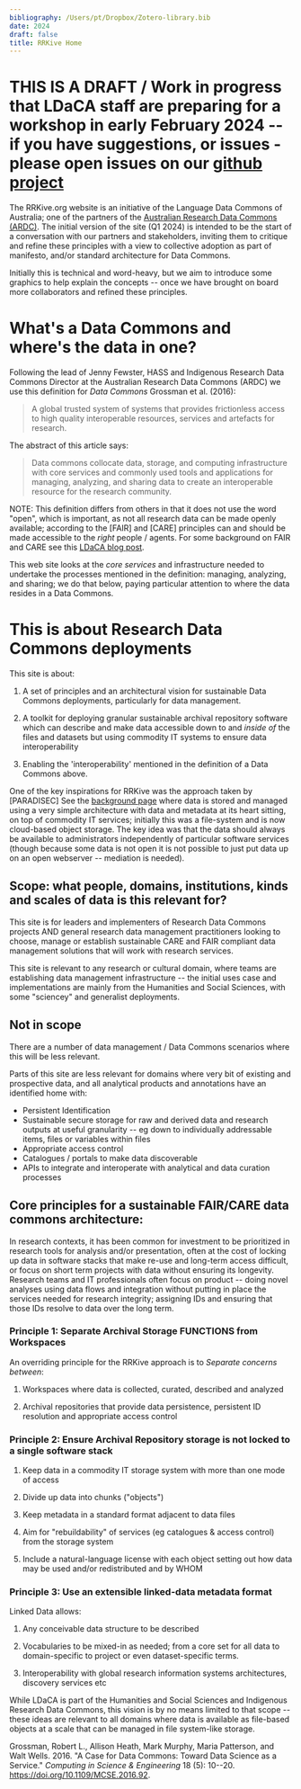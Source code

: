 ```yaml
---
bibliography: /Users/pt/Dropbox/Zotero-library.bib
date: 2024
draft: false
title: RRKive Home
---
```


# THIS IS A DRAFT / Work in progress that LDaCA staff are preparing for a workshop in early February 2024 -- if you have suggestions, or issues - please open issues on our [github project](https://github.com/Language-Research-Technology/rrkive-website)

The RRKive.org website is an initiative of the Language Data Commons of
Australia; one of the partners of the [Australian Research Data Commons
(ARDC)](https://ardc.edu.au). The initial version of the site (Q1 2024)
is intended to be the start of a conversation with our partners and
stakeholders, inviting them to critique and refine these principles with
a view to collective adoption as part of manifesto, and/or standard
architecture for Data Commons.

Initially this is technical and word-heavy, but we aim to introduce some
graphics to help explain the concepts -- once we have brought on board
more collaborators and refined these principles.

# What's a Data Commons and where's the data in one?

Following the lead of Jenny Fewster, HASS and Indigenous Research Data
Commons Director at the Australian Research Data Commons (ARDC) we use
this definition for *Data Commons* Grossman et al. (2016):

> A global trusted system of systems that provides frictionless access
> to high quality interoperable resources, services and artefacts for
> research.

The abstract of this article says:

> Data commons collocate data, storage, and computing infrastructure
> with core services and commonly used tools and applications for
> managing, analyzing, and sharing data to create an interoperable
> resource for the research community.

NOTE: This definition differs from others in that it does not use the
word "open", which is important, as not all research data can be made
openly available; according to the \[FAIR\] and \[CARE\] principles can
and should be made accessible to the *right* people / agents. For some
background on FAIR and CARE see this [LDaCA blog
post](https://www.ldaca.edu.au/posts/fair-and-care/).

This web site looks at the *core services* and infrastructure needed to
undertake the processes mentioned in the definition: managing,
analyzing, and sharing; we do that below, paying particular attention to
where the data resides in a Data Commons.

# This is about Research Data Commons deployments

This site is about:

1.  A set of principles and an architectural vision for sustainable Data
    Commons deployments, particularly for data management.

2.  A toolkit for deploying granular sustainable archival repository
    software which can describe and make data accessible down to and
    *inside of* the files and datasets but using commodity IT systems to
    ensure data interoperability

3.  Enabling the 'interoperability' mentioned in the definition of a
    Data Commons above.

One of the key inspirations for RRKive was the approach taken by
\[PARADISEC\] See the [background page](./background/) where data is
stored and managed using a very simple architecture with data and
metadata at its heart sitting, on top of commodity IT services;
initially this was a file-system and is now cloud-based object storage.
The key idea was that the data should always be available to
administrators independently of particular software services (though
because some data is not open it is not possible to just put data up on
an open webserver -- mediation is needed).

## Scope: what people, domains, institutions, kinds and scales of data is this relevant for?

This site is for leaders and implementers of Research Data Commons
projects AND general research data management practitioners looking to
choose, manage or establish sustainable CARE and FAIR compliant data
management solutions that will work with research services.

This site is relevant to any research or cultural domain, where teams
are establishing data management infrastructure -- the initial uses case
and implementations are mainly from the Humanities and Social Sciences,
with some "sciencey" and generalist deployments.

## Not in scope

There are a number of data management / Data Commons scenarios where
this will be less relevant.

Parts of this site are less relevant for domains where very bit of
existing and prospective data, and all analytical products and
annotations have an identified home with:

-   Persistent Identification
-   Sustainable secure storage for raw and derived data and research
    outputs at useful granularity -- eg down to individually addressable
    items, files or variables within files
-   Appropriate access control
-   Catalogues / portals to make data discoverable
-   APIs to integrate and interoperate with analytical and data curation
    processes

## Core principles for a sustainable FAIR/CARE data commons architecture:

In research contexts, it has been common for investment to be
prioritized in research tools for analysis and/or presentation, often at
the cost of locking up data in software stacks that make re-use and
long-term access difficult, or focus on short term projects with data
without ensuring its longevity. Research teams and IT professionals
often focus on product -- doing novel analyses using data flows and
integration without putting in place the services needed for research
integrity; assigning IDs and ensuring that those IDs resolve to data
over the long term.

### Principle 1: Separate Archival Storage FUNCTIONS from Workspaces

An overriding principle for the RRKive approach is to *Separate concerns
between*:

1.  Workspaces where data is collected, curated, described and analyzed

2.  Archival repositories that provide data persistence, persistent ID
    resolution and appropriate access control

### Principle 2: Ensure Archival Repository storage is not locked to a single software stack

1.  Keep data in a commodity IT storage system with more than one mode
    of access

2.  Divide up data into chunks ("objects")

3.  Keep metadata in a standard format adjacent to data files

4.  Aim for "rebuildability" of services (eg catalogues & access
    control) from the storage system

5.  Include a natural-language license with each object setting out how
    data may be used and/or redistributed and by WHOM

<!-- 
1. Data storage must follow a documented standard so that services can be rebuilt if needed; this is important as experience has show us that systems rarely live beyond 10 - 15 years, and this approach reduces the risk of losing access to data,


    1. Data is organized as digital objects.  

      1. Collections are represented  as storage-level objects; either self contained or as metadata referencing other storage-level objects. 

      1. Storage directory-like hierarchies may group data together in collections or by “owner” on similar paths; to aid in moving data between services using file-system tools (unlike approaches which completely obscure all meaning in paths eg the default OCFL settings).

    1. There is a documented way to resolve identifiers to digital objects even offline or when services are no longer available
    
    1.  Each data object has a natural language license which sets out rules for re-use - for non-Open Access data an authorization service must be implemented if data are put on the internet

1. Metadata must use a documented linked-data standard (eg RO-Crate – based on Schema.org for discovery metadata  and the Portland Common Data model for intra-repository collection/object relationships).
    
    1. with object-level metadata adjacent to any files or data assets (typically in a directory in the storage service)

    1. Data is described at least at the object level, and may be described at the file or variable level within files

1. Software

    1. The storage service MUST have at least one software tool  to (i) list all objects and (ii) retrieve metadata and data from an object.

    1. Data SHOULD be indexable and made available locally (on a single machine or local network) via static websites, spreadsheets using a variety of approaches depending on the requirements and budget, using freely available tools

    1. Data MAY be made available via simple APIs. 

    1. Access control is provided by systems that enable the individuals to be *granted* the licenses described above – to avoid the risk of coding access control rules into a repository application in a way that creates lock-in.

 -->
### Principle 3: Use an extensible linked-data metadata format

Linked Data allows:

1.  Any conceivable data structure to be described

2.  Vocabularies to be mixed-in as needed; from a core set for all data
    to domain-specific to project or even dataset-specific terms.

3.  Interoperability with global research information systems
    architectures, discovery services etc

While LDaCA is part of the Humanities and Social Sciences and Indigenous
Research Data Commons, this vision is by no means limited to that scope
-- these ideas are relevant to all domains where data is available as
file-based objects at a scale that can be managed in file system-like
storage.

Grossman, Robert L., Allison Heath, Mark Murphy, Maria Patterson, and
Walt Wells. 2016. "A Case for Data Commons: Toward Data Science as a
Service." *Computing in Science & Engineering* 18 (5): 10--20.
<https://doi.org/10.1109/MCSE.2016.92>.
